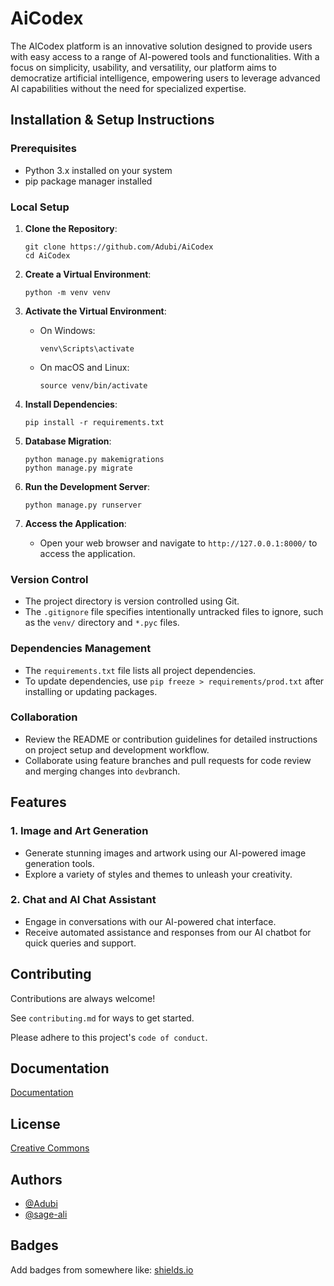 # AiCodex

The AICodex platform is an innovative solution designed to provide users with easy access to a range of AI-powered tools and functionalities. With a focus on simplicity, usability, and versatility, our platform aims to democratize artificial intelligence, empowering users to leverage advanced AI capabilities without the need for specialized expertise.



## Installation & Setup Instructions

### Prerequisites

- Python 3.x installed on your system
- pip package manager installed

### Local Setup

1. **Clone the Repository**:
   ```
   git clone https://github.com/Adubi/AiCodex
   cd AiCodex
   ```

2. **Create a Virtual Environment**:
   ```
   python -m venv venv
   ```

3. **Activate the Virtual Environment**:
   - On Windows:
     ```
     venv\Scripts\activate
     ```
   - On macOS and Linux:
     ```
     source venv/bin/activate
     ```

4. **Install Dependencies**:
   ```
   pip install -r requirements.txt
   ```

5. **Database Migration**:
   ```
   python manage.py makemigrations
   python manage.py migrate
   ```

6. **Run the Development Server**:
   ```
   python manage.py runserver
   ```

7. **Access the Application**:
   - Open your web browser and navigate to `http://127.0.0.1:8000/` to access the application.

### Version Control

- The project directory is version controlled using Git.
- The `.gitignore` file specifies intentionally untracked files to ignore, such as the `venv/` directory and `*.pyc` files.

### Dependencies Management

- The `requirements.txt` file lists all project dependencies.
- To update dependencies, use `pip freeze > requirements/prod.txt` after installing or updating packages.

### Collaboration

- Review the README or contribution guidelines for detailed instructions on project setup and development workflow.
- Collaborate using feature branches and pull requests for code review and merging changes into `dev`branch.

## Features

### 1. Image and Art Generation
- Generate stunning images and artwork using our AI-powered image generation tools.
- Explore a variety of styles and themes to unleash your creativity.

### 2. Chat and AI Chat Assistant
- Engage in conversations with our AI-powered chat interface.
- Receive automated assistance and responses from our AI chatbot for quick queries and support.




## Contributing

Contributions are always welcome!

See `contributing.md` for ways to get started.

Please adhere to this project's `code of conduct`.


## Documentation

[Documentation](https://linktodocumentation)


## License

[Creative Commons](https://creativecommons.org/licenses/by-nc/4.0/deed.en)


## Authors

- [@Adubi](https://github.com/Adubi)
- [@sage-ali](https://github.com/sage-ali)


## Badges

Add badges from somewhere like: [shields.io](https://shields.io/)



[comment]: <> (Badges from shields.io)

[comment]: <> (![Build Status]\(https://img.shields.io/travis/username/repo.svg\))
[comment]: <> (![License]\(https://img.shields.io/github/license/username/repo.svg\))
[comment]: <> (![Version]\(https://img.shields.io/github/v/release/username/repo.svg\))
